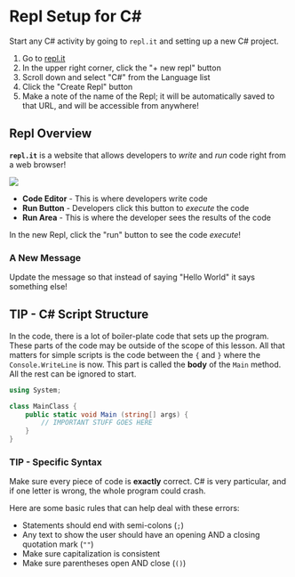 # Repl Setup for <span>C#</span>
Start any C# activity by going to `repl.it` and setting up a new C# project.

1. Go to [repl.it](https://repl.it)
1. In the upper right corner, click the "+ new repl" button
1. Scroll down and select "C#" from the Language list
1. Click the "Create Repl" button
1. Make a note of the name of the Repl; it will be automatically saved to that URL, and will be accessible from anywhere!

## Repl Overview
**`repl.it`** is a website that allows developers to _write_ and _run_ code right from a web browser!

![](https://i.imgur.com/7jhKrt9.png)

- **Code Editor** - This is where developers write code
- **Run Button** - Developers click this button to _execute_ the code
- **Run Area** - This is where the developer sees the results of the code

In the new Repl, click the "run" button to see the code _execute_!

### A New Message
Update the message so that instead of saying "Hello World" it says something else!

## TIP - C# Script Structure
In the code, there is a lot of boiler-plate code that sets up the program. These parts of the code may be outside of the scope of this lesson. All that matters for simple scripts is the code between the `{` and `}` where the `Console.WriteLine` is now. This part is called the **body** of the `Main` method. All the rest can be ignored to start.

```cs
using System;

class MainClass {
	public static void Main (string[] args) {
		// IMPORTANT STUFF GOES HERE
	}
}
```

### TIP - Specific Syntax
Make sure every piece of code is **exactly** correct. C# is very particular, and if one letter is wrong, the whole program could crash.

Here are some basic rules that can help deal with these errors:
- Statements should end with semi-colons (`;`)
- Any text to show the user should have an opening AND a closing quotation mark (`""`)
- Make sure capitalization is consistent
- Make sure parentheses open AND close (`()`)